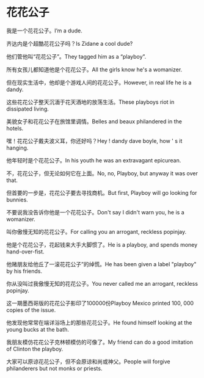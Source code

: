 # 花花公子

<p><span class="chinese">我是一个花花公子。</span><span class="english">I’m a dude.</span></p>

<p><span class="chinese">齐达内是个超酷花花公子吗？</span><span class="english">Is Zidane a cool dude?</span></p>

<p><span class="chinese">他们管他叫“花花公子”。</span><span class="english">They tagged him as a “playboy”.</span></p>

<p><span class="chinese">所有女孩儿都知道他是个花花公子。</span><span class="english">All the girls know he's a womanizer.</span></p>

<p><span class="chinese">但在现实生活中，他却是个游戏人间的花花公子。</span><span class="english">However, in real life he is a dandy.</span></p>

<p><span class="chinese">这些花花公子整天沉湎于花天酒地的放荡生活。</span><span class="english">These playboys riot in dissipated living.</span></p>

<p><span class="chinese">美貌女子和花花公子在旅馆里调情。</span><span class="english">Belles and beaux philandered in the hotels.</span></p>

<p><span class="chinese">嘿！花花公子戴夫波义耳，你还好吗？</span><span class="english">Hey ! dandy dave boyle, how ' s it hanging.</span></p>

<p><span class="chinese">他年轻时是个花花公子。</span><span class="english">In his youth he was an extravagant epicurean.</span></p>

<p><span class="chinese">不，花花公子，但无论如何它在上面。</span><span class="english">No, no, Playboy, but anyway it was over that.</span></p>

<p><span class="chinese">但首要的一步是，花花公子要去寻找商机。</span><span class="english">But first, Playboy will go looking for bunnies.</span></p>

<p><span class="chinese">不要说我没告诉你他是一个花花公子。</span><span class="english">Don't say I didn't warn you, he is a womanizer.</span></p>

<p><span class="chinese">叫你傲慢无知的花花公子。</span><span class="english">For calling you an arrogant, reckless popinjay.</span></p>

<p><span class="chinese">他是个花花公子，花起钱来大手大脚惯了。</span><span class="english">He is a playboy, and spends money hand-over-fist.</span></p>

<p><span class="chinese">他赌朋友给他丘了一滚花花公子”的绰慌。</span><span class="english">He has been given a label "playboy" by his friends.</span></p>

<p><span class="chinese">你从没叫过我傲慢无知的花花公子。</span><span class="english">You never called me an arrogant, reckless popinjay.</span></p>

<p><span class="chinese">这一期墨西哥版的花花公子影印了100000份</span><span class="english">Playboy Mexico printed 100, 000 copies of the issue.</span></p>

<p><span class="chinese">他发现他常常在端详浴场上的那些花花公子。</span><span class="english">He found himself looking at the young bucks at the bath.</span></p>

<p><span class="chinese">我朋友模仿花花公子克林顿模仿的可像了。</span><span class="english">My friend can do a good imitation of Clinton the playboy.</span></p>

<p><span class="chinese">大家可以原谅花花公子，但不会原谅和尚或神父。</span><span class="english">People will forgive philanderers but not monks or priests.</span></p>

